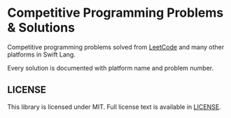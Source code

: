 # Competitive Programming Problems & Solutions

Competitive programming problems solved from [LeetCode](https://leetcode.com) and many other platforms in Swift Lang.

Every solution is documented with platform name and problem number.

## LICENSE

This library is licensed under MIT. Full license text is available in [LICENSE](https://github.com/smbhuin/CompetitiveProgramming/blob/master/LICENSE).
